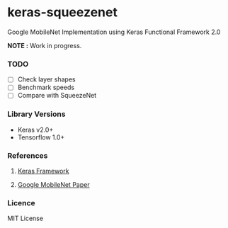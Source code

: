 # keras-squeezenet
Google MobileNet Implementation using Keras Functional Framework 2.0

**NOTE :** Work in progress.


### TODO

- [ ] Check layer shapes
- [ ] Benchmark speeds
- [ ] Compare with SqueezeNet

### Library Versions

- Keras v2.0+
- Tensorflow 1.0+


### References

1) [Keras Framework](www.keras.io)

2) [Google MobileNet Paper](https://arxiv.org/pdf/1704.04861.pdf)


### Licence 

MIT License 